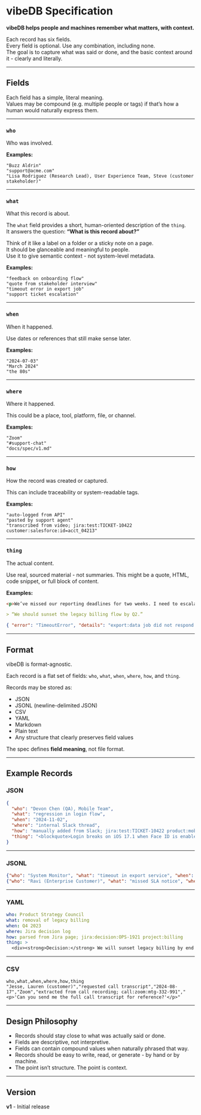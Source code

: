 # vibeDB Specification

**vibeDB helps people and machines remember what matters, with context.**

Each record has six fields.  
Every field is optional. Use any combination, including none.  
The goal is to capture what was said or done, and the basic context around it - clearly and literally.

---

## Fields

Each field has a simple, literal meaning.  
Values may be compound (e.g. multiple people or tags) if that’s how a human would naturally express them.

---

### `who`

Who was involved.

**Examples:**
```
"Buzz Aldrin"
"support@acme.com"
"Lisa Rodriguez (Research Lead), User Experience Team, Steve (customer stakeholder)"
```

---

### `what`

What this record is about.

The `what` field provides a short, human-oriented description of the `thing`.  
It answers the question: **“What is this record about?”**

Think of it like a label on a folder or a sticky note on a page.  
It should be glanceable and meaningful to people.  
Use it to give semantic context - not system-level metadata.

**Examples:**
```
"feedback on onboarding flow"
"quote from stakeholder interview"
"timeout error in export job"
"support ticket escalation"
```

---

### `when`

When it happened.

Use dates or references that still make sense later.

**Examples:**
```
"2024-07-03"
"March 2024"
"the 80s"
```

---

### `where`

Where it happened.

This could be a place, tool, platform, file, or channel.

**Examples:**
```
"Zoom"
"#support-chat"
"docs/spec/v1.md"
```

---

### `how`

How the record was created or captured.

This can include traceability or system-readable tags.

**Examples:**
```
"auto-logged from API"
"pasted by support agent"
"transcribed from video; jira:test:TICKET-10422 customer:salesforce:id=acct_04213"
```

---

### `thing`

The actual content.

Use real, sourced material - not summaries. This might be a quote, HTML, code snippet, or full block of content.

**Examples:**
```html
<p>We’ve missed our reporting deadlines for two weeks. I need to escalate this.</p>
```

```markdown
> “We should sunset the legacy billing flow by Q2.”
```

```json
{ "error": "TimeoutError", "details": "export:data job did not respond within 30s" }
```

---

## Format

vibeDB is format-agnostic.

Each record is a flat set of fields: `who`, `what`, `when`, `where`, `how`, and `thing`.

Records may be stored as:
- JSON
- JSONL (newline-delimited JSON)
- CSV
- YAML
- Markdown
- Plain text
- Any structure that clearly preserves field values

The spec defines **field meaning**, not file format.

---

## Example Records

### JSON

```json
{
  "who": "Devon Chen (QA), Mobile Team",
  "what": "regression in login flow",
  "when": "2024-11-02",
  "where": "internal Slack thread",
  "how": "manually added from Slack; jira:test:TICKET-10422 product:mobile",
  "thing": "<blockquote>Login breaks on iOS 17.1 when Face ID is enabled. Repro steps posted in the ticket.</blockquote>"
}
```

---

### JSONL

```json
{"who": "System Monitor", "what": "timeout in export service", "when": "2025-02-12", "where": "export logs", "how": "auto-ingested; sentry:issue=EXP-902", "thing": "TimeoutError: export:data:18327 did not respond within 30s"}
{"who": "Ravi (Enterprise Customer)", "what": "missed SLA notice", "when": "2025-01-04", "where": "Salesforce", "how": "added by AM; customer:salesforce:id=acct_987", "thing": "<p>'We’ve missed our reporting deadlines again. Please escalate.'</p>"}
```

---

### YAML

```yaml
who: Product Strategy Council
what: removal of legacy billing
when: Q4 2023
where: Jira decision log
how: parsed from Jira page; jira:decision:OPS-1921 project:billing
thing: >
  <div><strong>Decision:</strong> We will sunset legacy billing by end of Q2 2024. Stripe will be the sole pathway for invoicing.</div>
```

---

### CSV

```csv
who,what,when,where,how,thing
"Jesse, Lauren (customer)","requested call transcript","2024-08-17","Zoom","extracted from call recording; call:zoom:mtg-332-991","<p>'Can you send me the full call transcript for reference?'</p>"
```

---

## Design Philosophy

- Records should stay close to what was actually said or done.  
- Fields are descriptive, not interpretive.  
- Fields can contain compound values when naturally phrased that way.  
- Records should be easy to write, read, or generate - by hand or by machine.  
- The point isn’t structure. The point is context.

---

## Version

**v1** - Initial release
